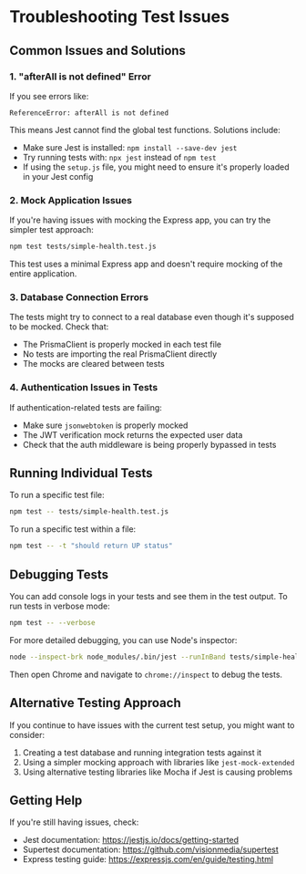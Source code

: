 # Troubleshooting Test Issues

## Common Issues and Solutions

### 1. "afterAll is not defined" Error

If you see errors like:

```
ReferenceError: afterAll is not defined
```

This means Jest cannot find the global test functions. Solutions include:

- Make sure Jest is installed: `npm install --save-dev jest`
- Try running tests with: `npx jest` instead of `npm test`
- If using the `setup.js` file, you might need to ensure it's properly loaded in your Jest config

### 2. Mock Application Issues

If you're having issues with mocking the Express app, you can try the simpler test approach:

```bash
npm test tests/simple-health.test.js
```

This test uses a minimal Express app and doesn't require mocking of the entire application.

### 3. Database Connection Errors

The tests might try to connect to a real database even though it's supposed to be mocked. Check that:

- The PrismaClient is properly mocked in each test file
- No tests are importing the real PrismaClient directly
- The mocks are cleared between tests

### 4. Authentication Issues in Tests

If authentication-related tests are failing:

- Make sure `jsonwebtoken` is properly mocked
- The JWT verification mock returns the expected user data
- Check that the auth middleware is being properly bypassed in tests

## Running Individual Tests

To run a specific test file:

```bash
npm test -- tests/simple-health.test.js
```

To run a specific test within a file:

```bash
npm test -- -t "should return UP status"
```

## Debugging Tests

You can add console logs in your tests and see them in the test output. To run tests in verbose mode:

```bash
npm test -- --verbose
```

For more detailed debugging, you can use Node's inspector:

```bash
node --inspect-brk node_modules/.bin/jest --runInBand tests/simple-health.test.js
```

Then open Chrome and navigate to `chrome://inspect` to debug the tests.

## Alternative Testing Approach

If you continue to have issues with the current test setup, you might want to consider:

1. Creating a test database and running integration tests against it
2. Using a simpler mocking approach with libraries like `jest-mock-extended`
3. Using alternative testing libraries like Mocha if Jest is causing problems

## Getting Help

If you're still having issues, check:

- Jest documentation: https://jestjs.io/docs/getting-started
- Supertest documentation: https://github.com/visionmedia/supertest
- Express testing guide: https://expressjs.com/en/guide/testing.html
